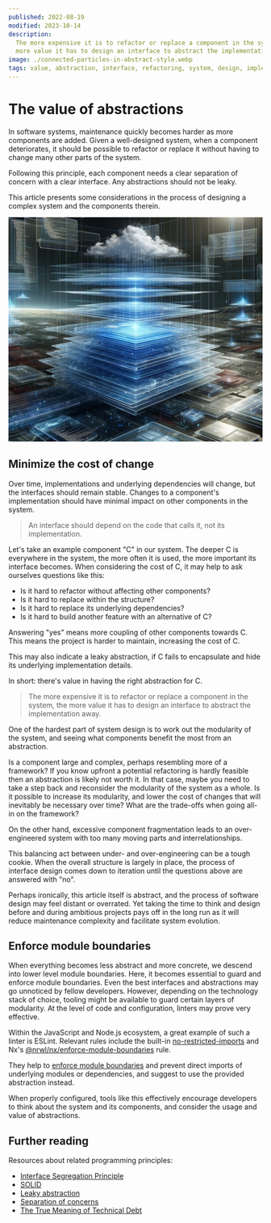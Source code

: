 ```yaml
---
published: 2022-08-19
modified: 2023-10-14
description:
  The more expensive it is to refactor or replace a component in the system, the
  more value it has to design an interface to abstract the implementation away.
image: ./connected-particles-in-abstract-style.webp
tags: value, abstraction, interface, refactoring, system, design, implementation
---
```


# The value of abstractions

In software systems, maintenance quickly becomes harder as more components are
added. Given a well-designed system, when a component deteriorates, it should be
possible to refactor or replace it without having to change many other parts of
the system.

Following this principle, each component needs a clear separation of concern
with a clear interface. Any abstractions should not be leaky.

This article presents some considerations in the process of designing a complex
system and the components therein.

![Connected particles in abstract style (AI-generated by OpenAI)][1]

## Minimize the cost of change

Over time, implementations and underlying dependencies will change, but the
interfaces should remain stable. Changes to a component's implementation should
have minimal impact on other components in the system.

> An interface should depend on the code that calls it, not its implementation.

Let's take an example component "C" in our system. The deeper C is everywhere in
the system, the more often it is used, the more important its interface becomes.
When considering the cost of C, it may help to ask ourselves questions like
this:

- Is it hard to refactor without affecting other components?
- Is it hard to replace within the structure?
- Is it hard to replace its underlying dependencies?
- Is it hard to build another feature with an alternative of C?

Answering "yes" means more coupling of other components towards C. This means
the project is harder to maintain, increasing the cost of C.

This may also indicate a leaky abstraction, if C fails to encapsulate and hide
its underlying implementation details.

In short: there's value in having the right abstraction for C.

> The more expensive it is to refactor or replace a component in the system, the
> more value it has to design an interface to abstract the implementation away.

One of the hardest part of system design is to work out the modularity of the
system, and seeing what components benefit the most from an abstraction.

Is a component large and complex, perhaps resembling more of a framework? If you
know upfront a potential refactoring is hardly feasible then an abstraction is
likely not worth it. In that case, maybe you need to take a step back and
reconsider the modularity of the system as a whole. Is it possible to increase
its modularity, and lower the cost of changes that will inevitably be necessary
over time? What are the trade-offs when going all-in on the framework?

On the other hand, excessive component fragmentation leads to an over-engineered
system with too many moving parts and interrelationships.

This balancing act between under- and over-engineering can be a tough cookie.
When the overall structure is largely in place, the process of interface design
comes down to iteration until the questions above are answered with "no".

Perhaps ironically, this article itself is abstract, and the process of software
design may feel distant or overrated. Yet taking the time to think and design
before and during ambitious projects pays off in the long run as it will reduce
maintenance complexity and facilitate system evolution.

## Enforce module boundaries

When everything becomes less abstract and more concrete, we descend into lower
level module boundaries. Here, it becomes essential to guard and enforce module
boundaries. Even the best interfaces and abstractions may go unnoticed by fellow
developers. However, depending on the technology stack of choice, tooling might
be available to guard certain layers of modularity. At the level of code and
configuration, linters may prove very effective.

Within the JavaScript and Node.js ecosystem, a great example of such a linter is
ESLint. Relevant rules include the built-in [no-restricted-imports][2] and Nx's
[@nrwl/nx/enforce-module-boundaries][3] rule.

They help to [enforce module boundaries][4] and prevent direct imports of
underlying modules or dependencies, and suggest to use the provided abstraction
instead.

When properly configured, tools like this effectively encourage developers to
think about the system and its components, and consider the usage and value of
abstractions.

## Further reading

Resources about related programming principles:

- [Interface Segregation Principle][5]
- [SOLID][6]
- [Leaky abstraction][7]
- [Separation of concerns][8]
- [The True Meaning of Technical Debt][9]

[1]: ./the-value-of-abstractions.png
[2]: https://eslint.org/docs/latest/rules/no-restricted-imports
[3]: https://nx.dev/nx-api/eslint-plugin/documents/enforce-module-boundaries
[4]: https://nx.dev/features/enforce-module-boundaries
[5]:
  https://github.com/webpro/programming-principles#interface-segregation-principle
[6]: https://en.wikipedia.org/wiki/SOLID
[7]: https://en.wikipedia.org/wiki/Leaky_abstraction
[8]: https://en.wikipedia.org/wiki/Separation_of_concerns
[9]: https://refactoring.fm/p/the-true-meaning-of-technical-debt
